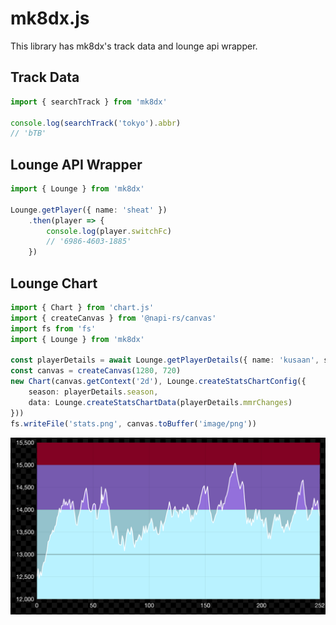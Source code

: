 # mk8dx.js
This library has mk8dx's track data and lounge api wrapper.

## Track Data

```TypeScript
import { searchTrack } from 'mk8dx'

console.log(searchTrack('tokyo').abbr)
// 'bTB'
```

## Lounge API Wrapper

```TypeScript
import { Lounge } from 'mk8dx'

Lounge.getPlayer({ name: 'sheat' })
    .then(player => {
        console.log(player.switchFc)
        // '6986-4603-1885'
    })
```

## Lounge Chart

```TypeScript
import { Chart } from 'chart.js'
import { createCanvas } from '@napi-rs/canvas'
import fs from 'fs'
import { Lounge } from 'mk8dx'

const playerDetails = await Lounge.getPlayerDetails({ name: 'kusaan', season: 7 })
const canvas = createCanvas(1280, 720)
new Chart(canvas.getContext('2d'), Lounge.createStatsChartConfig({
    season: playerDetails.season,
    data: Lounge.createStatsChartData(playerDetails.mmrChanges)
}))
fs.writeFile('stats.png', canvas.toBuffer('image/png'))
```

![](stats.png)
